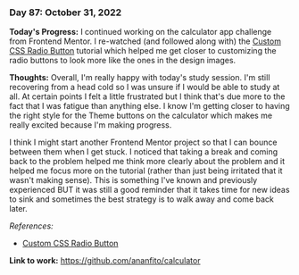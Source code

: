 ### Day 87: October 31, 2022

**Today's Progress:** I continued working on the calculator app challenge from Frontend Mentor. I re-watched (and followed along with) the [Custom CSS Radio Button](https://youtu.be/P_koTkWeyXE) tutorial which helped me get closer to customizing the radio buttons to look more like the ones in the design images.

**Thoughts:** Overall, I'm really happy with today's study session. I'm still recovering from a head cold so I was unsure if I would be able to study at all. At certain points I felt a little frustrated but I think that's due more to the fact that I was fatigue than anything else. I know I'm getting closer to having the right style for the Theme buttons on the calculator which makes me really excited because I'm making progress.

I think I might start another Frontend Mentor project so that I can bounce between them when I get stuck. I noticed that taking a break and coming back to the problem helped me think more clearly about the problem and it helped me focus more on the tutorial (rather than just being irritated that it wasn't making sense). This is something I've known and previously experienced BUT it was still a good reminder that it takes time for new ideas to sink and sometimes the best strategy is to walk away and come back later.

*References:*

- [Custom CSS Radio Button](https://youtu.be/P_koTkWeyXE)

**Link to work:** https://github.com/ananfito/calculator
